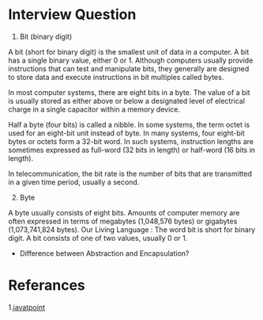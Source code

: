 # Interview Question
1. Bit (binary digit)

  A bit (short for binary digit) is the smallest unit of data in a computer. A bit has a single binary value, either 0 or 1. Although computers usually provide instructions that can test and manipulate bits, they generally are designed to store data and execute instructions in bit multiples called bytes.

  In most computer systems, there are eight bits in a byte. The value of a bit is usually stored as either above or below a designated level of electrical charge in a single capacitor within a memory device.

  Half a byte (four bits) is called a nibble. In some systems, the term octet is used for an eight-bit unit instead of byte. In many systems, four eight-bit bytes or octets form a 32-bit word. In such systems, instruction lengths are sometimes expressed as full-word (32 bits in length) or half-word (16 bits in length).

  In telecommunication, the bit rate is the number of bits that are transmitted in a given time period, usually a second.

2. Byte

A byte usually consists of eight bits. Amounts of computer memory are often expressed in terms of megabytes (1,048,576 bytes) or gigabytes (1,073,741,824 bytes). Our Living Language : The word bit is short for binary digit. A bit consists of one of two values, usually 0 or 1.

+  Difference between Abstraction and Encapsulation?

# Referances
1.[javatpoint](http://www.javatpoint.com/corejava-interview-questions)
